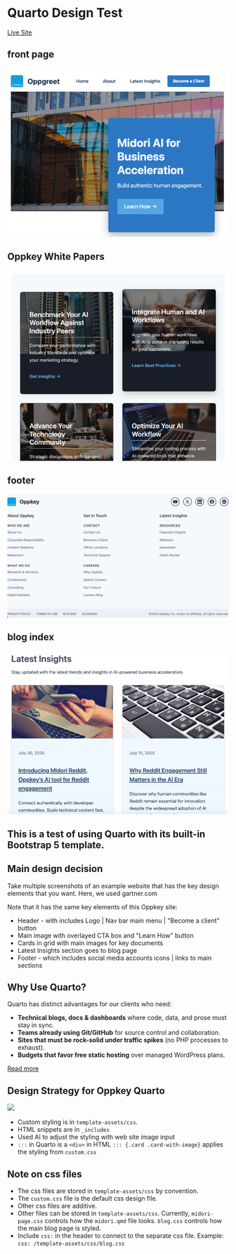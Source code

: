 # Quarto Design Test

[Live Site](https://codetricity.github.io/oppkey-quarto/)

## front page

![front page](docs/front_page2.png)

## Oppkey White Papers

![content layout](docs/content_layout2.png)

## footer

![footer](docs/footer2.png)

## blog index

![blog index](docs/latest-insights.png)

## This is a test of using Quarto with its built-in Bootstrap 5 template.

## Main design decision

Take multiple screenshots of an example website that has the key design elements that you want. Here, we used gartner.com 

Note that it has the same key elements of this Oppkey site:

* Header - with includes Logo | Nav bar main menu | "Become a client" button
* Main image with overlayed CTA box and "Learn How" button
* Cards in grid with main images for key documents
* Latest Insights section goes to blog page
* Footer - which includes social media accounts icons | links to main sections

## Why Use Quarto?

Quarto has distinct advantages for our clients who need:

- **Technical blogs, docs & dashboards** where code, data, and prose must stay in sync.  
- **Teams already using Git/GitHub** for source control and collaboration.  
- **Sites that must be rock-solid under traffic spikes** (no PHP processes to exhaust).  
- **Budgets that favor free static hosting** over managed WordPress plans.

[Read more](why-quarto.qmd)

## Design Strategy for Oppkey Quarto

![](oppkey-quarto.png)

* Custom styling is in `template-assets/css`.
* HTML snippets are in `_includes`
* Used AI to adjust the styling with web site image input
* `:::` in Quarto is a `<div>` in HTML
  `::: {.card .card-with-image}` applies the styling from `custom.css`

## Note on css files

* The css files are stored in `template-assets/css` by convention.
* The `custom.css` file is the default css design file.
* Other css files are additive.
* Other files can be stored in `template-assets/css`. Currently, `midori-page.css` controls how the `midori.qmd` file looks. `blog.css` controls how the main blog page is styled.
* Include `css:` in the header to connect to the separate css file. Example: `css: /template-assets/css/blog.css`
